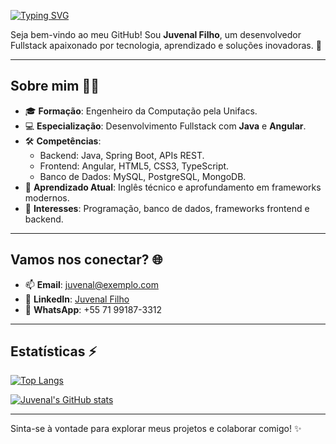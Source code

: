 


[![Typing SVG](https://readme-typing-svg.demolab.com?font=Fira+Code&size=30&pause=1000&color=F7F2F3&width=435&lines=Ol%C3%A1+Devs%2C+aqui+%C3%A9+o+Juvenal+Filho;Seja+bem-vindo+ao+meu+GitHub!+%F0%9F%9A%80)](https://git.io/typing-svg)

Seja bem-vindo ao meu GitHub! Sou **Juvenal Filho**, um desenvolvedor Fullstack apaixonado por tecnologia, aprendizado e soluções inovadoras. 🚀

---

## Sobre mim 🧑‍💻

- 🎓 **Formação**: Engenheiro da Computação pela Unifacs.
- 💻 **Especialização**: Desenvolvimento Fullstack com **Java** e **Angular**.
- 🛠️ **Competências**:
  - Backend: Java, Spring Boot, APIs REST.
  - Frontend: Angular, HTML5, CSS3, TypeScript.
  - Banco de Dados: MySQL, PostgreSQL, MongoDB.
- 🌱 **Aprendizado Atual**: Inglês técnico e aprofundamento em frameworks modernos.
- 🔗 **Interesses**: Programação, banco de dados, frameworks frontend e backend.

---

## Vamos nos conectar? 🌐

- 📫 **Email**: juvenal@exemplo.com
- 🔗 **LinkedIn**: [Juvenal Filho](https://www.linkedin.com/in/juvenal-jo%C3%A3o-dos-santos-filho-5581b1117)
- 📱 **WhatsApp**: +55 71 99187-3312

---

## Estatísticas ⚡

[![Top Langs](https://github-readme-stats.vercel.app/api/top-langs/?username=SEU_USERNAME_AQUI&layout=compact&theme=radical)](https://github.com/anuraghazra/github-readme-stats)

[![Juvenal's GitHub stats](https://github-readme-stats.vercel.app/api?username=SEU_USERNAME_AQUI&show_icons=true&theme=radical)](https://github.com/anuraghazra/github-readme-stats)

---

Sinta-se à vontade para explorar meus projetos e colaborar comigo! ✨
